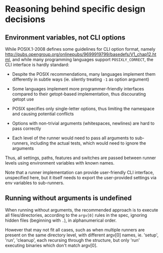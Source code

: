 # Reasoning behind specific design decisions

## Environment variables, not CLI options

While POSIX.1-2008 defines some guidelines for CLI option format, namely
http://pubs.opengroup.org/onlinepubs/9699919799/basedefs/V1_chap12.html,
and while many programming languages support `POSIXLY_CORRECT`, the CLI
interface is hardly standard:

* Despite the POSIX recommendations, many languages implement them differently
  in subtle ways (ie. silently treating `-1` as option argument)

* Some languages implement more programmer-friendly interfaces compared to
  their getopt-based implementation, thus discourating getopt use

* POSIX specifies only single-letter options, thus limiting the namespace
  and causing potential conflicts

* Options with non-trivial arguments (whitespaces, newlines) are hard to pass
  correctly

* Each level of the runner would need to pass all arguments to sub-runners,
  including the actual tests, which would need to ignore the arguments

Thus, all settings, paths, features and switches are passed between runner
levels using environment variables with known names.

Note that a runner implementation can provide user-friendly CLI interface,
unspecified here, but it itself needs to export the user-provided settings
via env variables to sub-runners.

## Running without arguments is undefined

When running without arguments, the recommended approach is to execute all
files/directories, according to the `argv[0]` rules in the spec, ignoring
hidden files (beginning with `.`), in alphanumerical order.

However that may not fit all cases, such as when multiple runners are present
on the same directory level, with different argv[0] names, ie. 'setup', 'run',
'cleanup', each recursing through the structure, but only 'run' executing
binaries which don't match argv[0].
